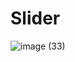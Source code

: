 # Slider

![image (33)](https://github.com/user-attachments/assets/8ce4bf15-410f-4b33-a6b1-0c03c3011e62)

